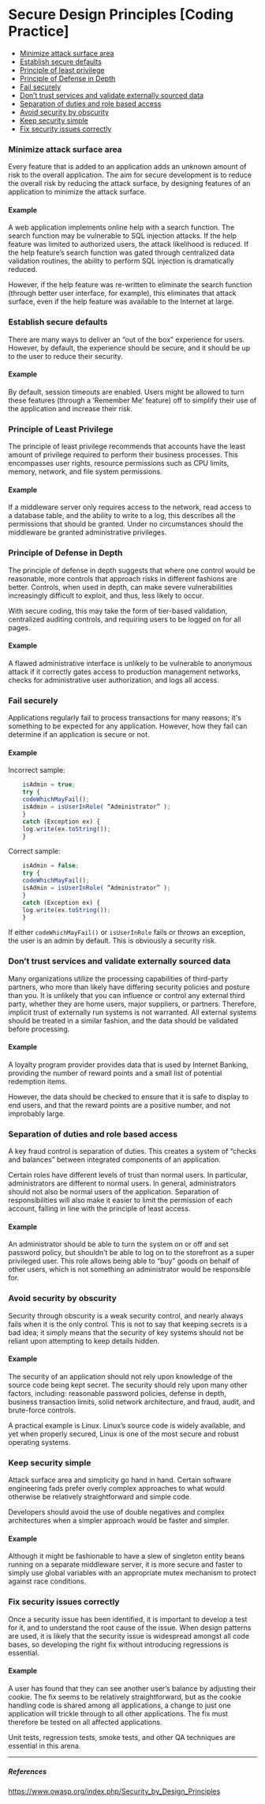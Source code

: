 # Secure Design Principles [Coding Practice]

- [Minimize attack surface area](#minimize-attack-surface-area)
- [Establish secure defaults](#establish-secure-defaults)
- [Principle of least privilege](#principle-or-least-privilege)
- [Principle of Defense in Depth](#principle-of-defense-in-depth)
- [Fail securely](#fail-securely)
- [Don’t trust services and validate externally sourced data](#dont-trust-services-and-validate-externally-sourced-data)
- [Separation of duties and role based access](#separation-of-duties-and-role-based-access)
- [Avoid security by obscurity](#avoid-security-by-obscurity)
- [Keep security simple](#keep-security-simple)
- [Fix security issues correctly](#fix-security-issues-correctly)

### Minimize attack surface area

Every feature that is added to an application adds an unknown amount of risk to the overall application. The aim for secure 
development is to reduce the overall risk by reducing the attack surface, by designing features of an application to 
minimize the attack surface.
#### Example

A web application implements online help with a search function. The search function may be vulnerable to SQL 
injection attacks. If the help feature was limited to authorized users, the attack likelihood is reduced. If the help 
feature’s search function was gated through centralized data validation routines, the ability to perform SQL injection is 
dramatically reduced.

However, if the help feature was re-written to eliminate the search function (through better user interface, for example), 
this eliminates that attack surface, even if the help feature was available to the Internet at large.
### Establish secure defaults

There are many ways to deliver an “out of the box” experience for users. However, by default, the experience should be secure, 
and it should be up to the user to reduce their security.
#### Example

By default, session timeouts are enabled. Users might be allowed to turn these features (through a ‘Remember Me’ feature) 
off to simplify their use of the application and increase their risk.
### Principle of Least Privilege

The principle of least privilege recommends that accounts have the least amount of privilege required to perform their business 
processes. This encompasses user rights, resource permissions such as CPU limits, memory, network, and file system permissions.
#### Example

If a middleware server only requires access to the network, read access to a database table, and the ability to write to a log, 
this describes all the permissions that should be granted. Under no circumstances should the middleware be granted administrative 
privileges.
### Principle of Defense in Depth

The principle of defense in depth suggests that where one control would be reasonable, more controls that approach risks 
in different fashions are better. Controls, when used in depth, can make severe vulnerabilities increasingly difficult to exploit, 
and thus, less likely to occur.

With secure coding, this may take the form of tier-based validation, centralized auditing controls, and requiring users to 
be logged on for all pages.
#### Example

A flawed administrative interface is unlikely to be vulnerable to anonymous attack if it correctly gates access to production 
management networks, checks for administrative user authorization, and logs all access.
### Fail securely

Applications regularly fail to process transactions for many reasons; it's something to be expected for any application. 
However, how they fail can determine if an application is secure or not.
#### Example

Incorrect sample:
```javascript
    isAdmin = true;
    try {
    codeWhichMayFail();
    isAdmin = isUserInRole( “Administrator” );
    }
    catch (Exception ex) {
    log.write(ex.toString());
    }
```
 
Correct sample:
```javascript
    isAdmin = false;
    try {
    codeWhichMayFail();
    isAdmin = isUserInRole( “Administrator” );
    }
    catch (Exception ex) {
    log.write(ex.toString());
    }
```

If either `codeWhichMayFail()` or `isUserInRole` fails or throws an exception, the user is an admin by default. This is 
obviously a security risk.
### Don’t trust services and validate externally sourced data

Many organizations utilize the processing capabilities of third-party partners, who more than likely have differing security 
policies and posture than you. It is unlikely that you can influence or control any external third party, whether they are 
home users, major suppliers, or partners. Therefore, implicit trust of externally run systems is not warranted. All external 
systems should be treated in a similar fashion, and the data should be validated before processing.
#### Example

A loyalty program provider provides data that is used by Internet Banking, providing the number of reward points and a small 
list of potential redemption items.

However, the data should be checked to ensure that it is safe to display to end users, and that the reward points are a 
positive number, and not improbably large.
### Separation of duties and role based access

A key fraud control is separation of duties. This creates a system of “checks and balances” between integrated components 
of an application.

Certain roles have different levels of trust than normal users. In particular, administrators are different to normal users. 
In general, administrators should not also be normal users of the application. Separation of responsibilities will also make 
it easier to limit the permission of each account, falling in line with the principle of least access.
#### Example

An administrator should be able to turn the system on or off and set password policy, but shouldn’t be able to log on to 
the storefront as a super privileged user. This role allows being able to “buy” goods on behalf of other users, which is not 
something an administrator would be responsible for.
### Avoid security by obscurity

Security through obscurity is a weak security control, and nearly always fails when it is the only control. This is not 
to say that keeping secrets is a bad idea; it simply means that the security of key systems should not be reliant upon 
attempting to keep details hidden.
#### Example

The security of an application should not rely upon knowledge of the source code being kept secret. The security should 
rely upon many other factors, including: reasonable password policies, defense in depth, business transaction limits, solid 
network architecture, and fraud, audit, and brute-force controls.

A practical example is Linux. Linux’s source code is widely available, and yet when properly secured, Linux is one of the 
most secure and robust operating systems.
### Keep security simple

Attack surface area and simplicity go hand in hand. Certain software engineering fads prefer overly complex approaches to 
what would otherwise be relatively straightforward and simple code.

Developers should avoid the use of double negatives and complex architectures when a simpler approach would be faster and 
simpler.
#### Example

Although it might be fashionable to have a slew of singleton entity beans running on a separate middleware server, it is 
more secure and faster to simply use global variables with an appropriate mutex mechanism to protect against race conditions.
### Fix security issues correctly

Once a security issue has been identified, it is important to develop a test for it, and to understand the root cause of 
the issue. When design patterns are used, it is likely that the security issue is widespread amongst all code bases, so 
developing the right fix without introducing regressions is essential.
#### Example

A user has found that they can see another user’s balance by adjusting their cookie. The fix seems to be relatively straightforward, 
but as the cookie handling code is shared among all applications, a change to just one application will trickle through to 
all other applications. The fix must therefore be tested on all affected applications.

Unit tests, regression tests, smoke tests, and other QA techniques are essential in this arena.
 
---
##### References

https://www.owasp.org/index.php/Security_by_Design_Principles

